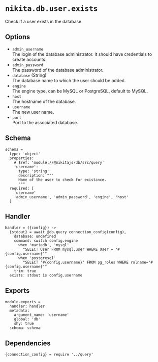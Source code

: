 
# `nikita.db.user.exists`

Check if a user exists in the database.

## Options

* `admin_username`   
  The login of the database administrator. It should have credentials to 
  create accounts.   
* `admin_password`   
  The password of the database administrator.   
* `database` (String)   
  The database name to which the user should be added.   
* `engine`   
  The engine type, can be MySQL or PostgreSQL, default to MySQL.   
* `host`   
  The hostname of the database.   
* `username`   
  The new user name.    
* `port`   
  Port to the associated database.   

## Schema

    schema =
      type: 'object'
      properties:
        # $ref: 'module://@nikitajs/db/src/query'
        'username':
          type: 'string'
          description: """
          Name of the user to check for existance.
          """
      required: [
        'username'
        'admin_username', 'admin_password', 'engine', 'host'
      ]

## Handler

    handler = ({config}) ->
      {stdout} = await @db.query connection_config(config),
        database: undefined
        command: switch config.engine
          when 'mariadb', 'mysql'
            "SELECT User FROM mysql.user WHERE User = '#{config.username}'"
          when 'postgresql'
            "SELECT '#{config.username}' FROM pg_roles WHERE rolname='#{config.username}'"
        trim: true
      exists: stdout is config.username

## Exports

    module.exports =
      handler: handler
      metadata:
        argument_name: 'username'
        global: 'db'
        shy: true
      schema: schema

## Dependencies

    {connection_config} = require '../query'
